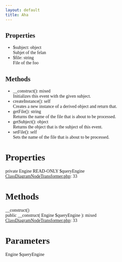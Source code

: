 ```yaml
---
layout: default
title: Aha
---
```

<style>
body {
  font-family: "FiraCode.ttf";
}
</style>
<body>
<div class="context">
    <h2>Properties</h2>
    <ul>
      <li><span>$subject: object</span><br>Subjet of the felan</li>
      <li><span>$file: string</span><br>File of the foo</li>
    </ul>
    <h2>Methods</h2>
    <ul>
      <li><span>__construct(): mixed</span><br>Initializes this event with the given subject.</li>
      <li><span>createInstance(): self</span><br>Creates a new instance of a derived object and return that.</li>
      <li><span>getFile(): string</span><br>Returns the name of the file that is about to be processed.</li>
      <li><span>getSubject(): object</span><br>Returns the object that is the subject of this event.</li>
      <li><span>setFile(): self</span><br>Sets the name of the file that is about to be processed.</li>
    </ul>
</div>

<h1>Properties</h1>

<div class="property">
  <div class="name">
    <span class="visibility">private</span> 
    <span class="type">Engine</span> 
    <span class="access">
      <span class="read-only">READ-ONLY</span>
    </span>
    $queryEngine
  </div>
  <div class="source">
    <a href="ClassDiagramNodeTransformer.php">ClassDiagramNodeTransformer.php</a>: 33
  </div>
</div>

<h1>Methods</h1>

<div class="method">
  <div class="name">__construct()</div>
  <div class="type">
    public __construct(
      <span class="parameter">
        <span class="type">Engine</span> 
        $queryEngine
      </span>
    ): 
    <span class="return">mixed</span>
  </div>
  <div class="source">
    <a href="ClassDiagramNodeTransformer.php">ClassDiagramNodeTransformer.php</a>: 33
  </div>
</div>

<h1>Parameters</h1>

<div class="parameter">
  <div class="name">
    <span class="type">Engine</span> 
    $queryEngine
  </div>
</div>
</body>
